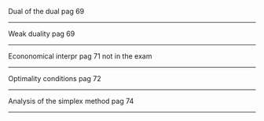 Dual of the dual pag 69

---

Weak duality pag 69

---

Econonomical interpr pag 71 not in the exam

---

Optimality conditions pag 72

---

Analysis of the simplex method pag 74

---

